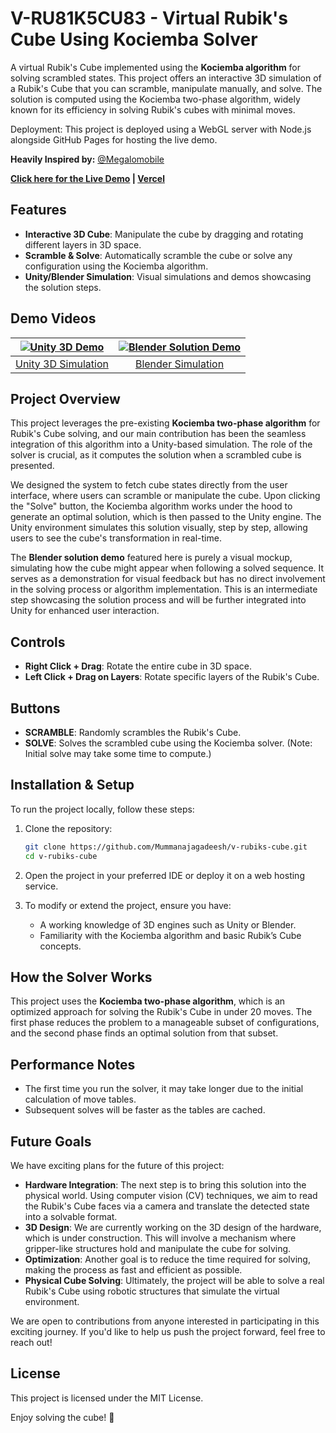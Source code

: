 # V-RU81K5CU83 - Virtual Rubik's Cube Using Kociemba Solver

A virtual Rubik's Cube implemented using the **Kociemba algorithm** for solving scrambled states. This project offers an interactive 3D simulation of a Rubik's Cube that you can scramble, manipulate manually, and solve. The solution is computed using the Kociemba two-phase algorithm, widely known for its efficiency in solving Rubik's cubes with minimal moves.

Deployment: This project is deployed using a WebGL server with Node.js alongside GitHub Pages for hosting the live demo.

**Heavily Inspired by:** [@Megalomobile](https://www.megalomobile.com/)

**[Click here for the Live Demo](https://mummanajagadeesh.github.io/v-cube-host/) | [Vercel](https://v-cube-host.vercel.app/)**

## Features

- **Interactive 3D Cube**: Manipulate the cube by dragging and rotating different layers in 3D space.
- **Scramble & Solve**: Automatically scramble the cube or solve any configuration using the Kociemba algorithm.
- **Unity/Blender Simulation**: Visual simulations and demos showcasing the solution steps.
  
## Demo Videos

| [![Unity 3D Demo](https://img.youtube.com/vi/L4s2YYyi-70/0.jpg)](https://www.youtube.com/watch?v=L4s2YYyi-70) | [![Blender Solution Demo](https://img.youtube.com/vi/pQN5wu2dtTQ/0.jpg)](https://www.youtube.com/watch?v=pQN5wu2dtTQ) |
|:-------------------------------------------------------------------------------------------------------------:|:---------------------------------------------------------------------------------------------------------------------:|
| [Unity 3D Simulation](https://www.youtube.com/watch?v=L4s2YYyi-70)                                              | [Blender Simulation](https://www.youtube.com/watch?v=pQN5wu2dtTQ)                                                      |

## Project Overview

This project leverages the pre-existing **Kociemba two-phase algorithm** for Rubik's Cube solving, and our main contribution has been the seamless integration of this algorithm into a Unity-based simulation. The role of the solver is crucial, as it computes the solution when a scrambled cube is presented.

We designed the system to fetch cube states directly from the user interface, where users can scramble or manipulate the cube. Upon clicking the "Solve" button, the Kociemba algorithm works under the hood to generate an optimal solution, which is then passed to the Unity engine. The Unity environment simulates this solution visually, step by step, allowing users to see the cube's transformation in real-time.

The **Blender solution demo** featured here is purely a visual mockup, simulating how the cube might appear when following a solved sequence. It serves as a demonstration for visual feedback but has no direct involvement in the solving process or algorithm implementation. This is an intermediate step showcasing the solution process and will be further integrated into Unity for enhanced user interaction.

## Controls

- **Right Click + Drag**: Rotate the entire cube in 3D space.
- **Left Click + Drag on Layers**: Rotate specific layers of the Rubik's Cube.
  
## Buttons

- **SCRAMBLE**: Randomly scrambles the Rubik's Cube.
- **SOLVE**: Solves the scrambled cube using the Kociemba solver. (Note: Initial solve may take some time to compute.)

## Installation & Setup

To run the project locally, follow these steps:

1. Clone the repository:

   ```bash
   git clone https://github.com/Mummanajagadeesh/v-rubiks-cube.git
   cd v-rubiks-cube
   ```

2. Open the project in your preferred IDE or deploy it on a web hosting service.

3. To modify or extend the project, ensure you have:
   - A working knowledge of 3D engines such as Unity or Blender.
   - Familiarity with the Kociemba algorithm and basic Rubik’s Cube concepts.

## How the Solver Works

This project uses the **Kociemba two-phase algorithm**, which is an optimized approach for solving the Rubik's Cube in under 20 moves. The first phase reduces the problem to a manageable subset of configurations, and the second phase finds an optimal solution from that subset.

## Performance Notes

- The first time you run the solver, it may take longer due to the initial calculation of move tables.
- Subsequent solves will be faster as the tables are cached.

## Future Goals

We have exciting plans for the future of this project:

- **Hardware Integration**: The next step is to bring this solution into the physical world. Using computer vision (CV) techniques, we aim to read the Rubik's Cube faces via a camera and translate the detected state into a solvable format.
- **3D Design**: We are currently working on the 3D design of the hardware, which is under construction. This will involve a mechanism where gripper-like structures hold and manipulate the cube for solving.
- **Optimization**: Another goal is to reduce the time required for solving, making the process as fast and efficient as possible.
- **Physical Cube Solving**: Ultimately, the project will be able to solve a real Rubik's Cube using robotic structures that simulate the virtual environment.

We are open to contributions from anyone interested in participating in this exciting journey. If you'd like to help us push the project forward, feel free to reach out!

## License

This project is licensed under the MIT License.

Enjoy solving the cube! 🎲
